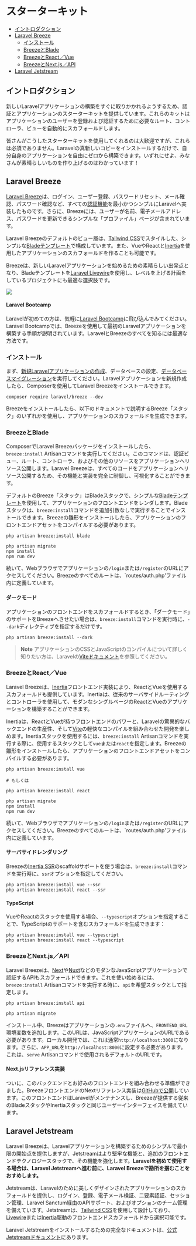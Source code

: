 # スターターキット

- [イントロダクション](#introduction)
- [Laravel Breeze](#laravel-breeze)
    - [インストール](#laravel-breeze-installation)
    - [BreezeとBlade](#breeze-and-blade)
    - [BreezeとReact／Vue](#breeze-and-inertia)
    - [BreezeとNext.js／API](#breeze-and-next)
- [Laravel Jetstream](#laravel-jetstream)

<a name="introduction"></a>
## イントロダクション

新しいLaravelアプリケーションの構築をすぐに取りかかれるようするため、認証とアプリケーションのスターターキットを提供しています。これらのキットはアプリケーションのユーザーを登録および認証するために必要なルート、コントローラ、ビューを自動的にスカフォールドします。

皆さんがこうしたスターターキットを使用してくれるのは大歓迎ですが、これらは必須でありません。Laravelの真新しいコピーをインストールするだけで、自分自身のアプリケーションを自由にゼロから構築できます。いずれにせよ、みなさんが素晴らしいものを作り上げるのはわかっています！

<a name="laravel-breeze"></a>
## Laravel Breeze

[Laravel Breeze](https://github.com/laravel/breeze)は、ログイン、ユーザー登録、パスワードリセット、メール確認、パスワード確認など、すべての[認証機能](/docs/{{version}}/authentication)を最小かつシンプルにLaravelへ実装したものです。さらに、Breezeには、ユーザーが名前、電子メールアドレス、パスワードを更新できるシンプルな「プロファイル」ページが含まれています。

Laravel Breezeのデフォルトのビュー層は、[Tailwind CSS](https://tailwindcss.com)でスタイルした、シンプルな[Bladeテンプレート](/docs/{{version}}/blade)で構成しています。また、VueやReactと[Inertia](https://inertiajs.com)を使用したアプリケーションのスカフォールドを作ることも可能です。

Breezeは、新しいLaravelアプリケーションを始めるための素晴らしい出発点となり、Bladeテンプレートを[Laravel Livewire](https://laravel-livewire.com)を使用し、レベルを上げる計画をしているプロジェクトにも最適な選択肢です。

<img src="https://laravel.com/img/docs/breeze-register.png">

#### Laravel Bootcamp

Laravelが初めての方は、気軽に[Laravel Bootcamp](https://bootcamp.laravel.com)に飛び込んでみてください。Laravel Bootcampでは、Breezeを使用して最初のLaravelアプリケーションを構築する手順が説明されています。LaravelとBreezeのすべてを知るには最適な方法です。

<a name="laravel-breeze-installation"></a>
### インストール

まず、[新規Laravelアプリケーションの作成](/docs/{{version}}/installation)、データベースの設定、[データベースマイグレーション](/docs/{{version}}/migrations)を実行してください。Laravelアプリケーションを新規作成したら、Composerを使用してLaravel Breezeをインストールできます。

```shell
composer require laravel/breeze --dev
```

Breezeをインストールしたら、以下のドキュメントで説明するBreeze「スタック」のいずれかを使用し、アプリケーションのスカフォールドを生成できます。

<a name="breeze-and-blade"></a>
### BreezeとBlade

ComposerでLaravel Breezeパッケージをインストールしたら、`breeze:install` Artisanコマンドを実行してください。このコマンドは、認証ビュー、ルート、コントローラ、およびその他のリソースをアプリケーションへリソース公開します。Laravel Breezeは、すべてのコードをアプリケーションへリソース公開するため、その機能と実装を完全に制御し、可視化することができます。

デフォルトのBreeze「スタック」はBladeスタックで、シンプルな[Bladeテンプレート](/docs/{{version}}/blade)を使用して、アプリケーションのフロントエンドをレンダします。Bladeスタックは、`breeze:install`コマンドを追加引数なしで実行することでインストールできます。Breezeの雛形をインストールしたら、アプリケーションのフロントエンドアセットをコンパイルする必要があります。

```shell
php artisan breeze:install blade

php artisan migrate
npm install
npm run dev
```

続いて、Webブラウザでアプリケーションの`/login`または`/register`のURLにアクセスしてください。Breezeのすべてのルートは、`routes/auth.php'ファイル内に定義しています。

<a name="dark-mode"></a>
#### ダークモード

アプリケーションのフロントエンドをスカフォールドするとき、「ダークモード」のサポートをBreezeへさせたい場合は、`breeze:install`コマンドを実行時に、`--dark`ディレクティブを指定するだけです。

```shell
php artisan breeze:install --dark
```

> **Note**
> アプリケーションのCSSとJavaScriptのコンパイルについて詳しく知りたい方は、Laravelの[Viteドキュメント](/docs/{{version}}/vite#running-vite)を参照してください。

<a name="breeze-and-inertia"></a>
### BreezeとReact／Vue

Laravel Breezeは、[Inertia](https://inertiajs.com)フロントエンド実装により、ReactとVueを使用するスカフォールドも提供しています。Inertiaは、従来のサーバサイドルーティングとコントローラを使用して、モダンなシングルページのReactとVueのアプリケーションを構築することができます。

Inertiaは、ReactとVueが持つフロントエンドのパワーと、Laravelの驚異的なバックエンドの生産性、そして[Vite](https://vitejs.dev)の軽快なコンパイルを組み合わせた開発を楽しめます。Inertiaスタックを使用するには、`breeze:install` Artisanコマンドを実行する際に、使用するスタックとして`vue`または`react`を指定します。Breezeの雛形をインストールしたら、アプリケーションのフロントエンドアセットをコンパイルする必要があります。

```shell
php artisan breeze:install vue

# もしくは

php artisan breeze:install react

php artisan migrate
npm install
npm run dev
```

続いて、Webブラウザでアプリケーションの`/login`または`/register`のURLにアクセスしてください。Breezeのすべてのルートは、`routes/auth.php'ファイル内に定義しています。

<a name="server-side-rendering"></a>
#### サーバサイドレンダリング

Breezeの[Inertia SSR](https://inertiajs.com/server-side-rendering)のscaffoldサポートを使う場合は、`breeze:install`コマンドを実行時に、`ssr`オプションを指定してください。

```shell
php artisan breeze:install vue --ssr
php artisan breeze:install react --ssr
```

<a name="typescript"></a>
#### TypeScript

VueやReactのスタックを使用する場合、`--typescript`オプションを指定することで、TypeScriptのサポートを含むスカフォールドを生成できます：

```shell
php artisan breeze:install vue --typescript
php artisan breeze:install react --typescript
```

<a name="breeze-and-next"></a>
### BreezeとNext.js／API

Laravel Breezeは、[Next](https://nextjs.org)や[Nuxt](https://nuxtjs.org)などのモダンなJavaScriptアプリケーションで認証するAPIもスカフォールドできます。これを使い始めるには、`breeze:install` Artisanコマンドを実行する時に、`api`を希望スタックとして指定します。

```shell
php artisan breeze:install api

php artisan migrate
```

インストール中、Breezeはアプリケーションの`.env`ファイルへ、`FRONTEND_URL`環境変数を追加します。このURLは、JavaScriptアプリケーションのURLである必要があります。ローカル開発では、これは通常`http://localhost:3000`になります。さらに、`APP_URL`を`http://localhost:8000`に設定する必要があります。これは、`serve` Artisanコマンドで使用されるデフォルトのURLです。

<a name="next-reference-implementation"></a>
#### Next.jsリファレンス実装

ついに、このバックエンドとお好みのフロントエンドを組み合わせる準備ができました。BreezeフロントエンドのNextリファレンス実装は[GitHubで公開](https://github.com/laravel/breeze-next)しています。このフロントエンドはLaravelがメンテナンスし、Breezeが提供する従来のBladeスタックやInertiaスタックと同じユーザーインターフェイスを備えています。

<a name="laravel-jetstream"></a>
## Laravel Jetstream

Laravel Breezeは、Laravelアプリケーションを構築するためのシンプルで最小限の開始点を提供しますが、Jetstreamはより堅牢な機能と、追加のフロントエンドテクノロジースタックで、その機能を強化します。**Laravelを初めて使用する場合は、Laravel Jetstreamへ進む前に、Laravel Breezeで勘所を掴むことをおすめします。**

Jetstreamは、Laravelのために美しくデザインされたアプリケーションのスカフォールドを提供し、ログイン、登録、電子メール検証、二要素認証、セッション管理、Laravel Sanctum経由のAPIサポート、およびオプションのチーム管理を備えています。Jetstreamは、[Tailwind CSS](https://tailwindcss.com)を使用して設計しており、[Livewire](https://laravel-livewire.com)または[Inertia](https://inertiajs.com)駆動のフロントエンドスカフォールドから選択可能です。

Laravel Jetstreamをインストールするための完全なドキュメントは、[公式Jetstreamドキュメント](https://jetstream.laravel.com/3.x/introduction.html)にあります。
